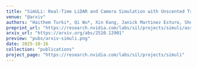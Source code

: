 ```yaml
---
title: "SimULi: Real-Time LiDAR and Camera Simulation with Unscented Transforms"
venue: "@arxiv"
authors: "Haithem Turki*, Qi Wu*, Xin Kang, Janick Martinez Esturo, Shengyu Huang, Ruilong Li, Zan Gojcic, and Riccardo de Lutio <i>(* Equal Contribution)</i>"
preprint_url: "https://research.nvidia.com/labs/sil/projects/simuli/assets/paper.pdf"
arxiv_url: "https://arxiv.org/abs/2510.12901"
preview: "pubs/arxiv-simuli.png"
date: 2025-10-16
collection: "publications"
project_page: "https://research.nvidia.com/labs/sil/projects/simuli"
---
```

